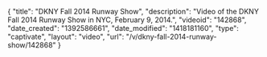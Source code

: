 {
    "title": "DKNY Fall 2014 Runway Show",
    "description": "Video of the DKNY Fall 2014 Runway Show in NYC, February 9, 2014.",
    "videoid": "142868",
    "date_created": "1392586661",
    "date_modified": "1418181160",
    "type": "captivate",
    "layout": "video",
    "url": "\/v\/dkny-fall-2014-runway-show\/142868"
}